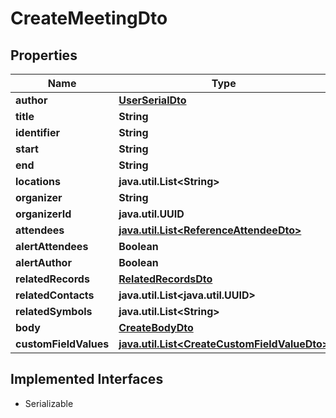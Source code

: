 

# CreateMeetingDto


## Properties

Name | Type | Description | Notes
------------ | ------------- | ------------- | -------------
**author** | [**UserSerialDto**](UserSerialDto.md) |  | 
**title** | **String** |  | 
**identifier** | **String** |  | 
**start** | **String** |  | 
**end** | **String** |  | 
**locations** | **java.util.List&lt;String&gt;** |  |  [optional]
**organizer** | **String** |  |  [optional]
**organizerId** | **java.util.UUID** |  |  [optional]
**attendees** | [**java.util.List&lt;ReferenceAttendeeDto&gt;**](ReferenceAttendeeDto.md) |  |  [optional]
**alertAttendees** | **Boolean** |  |  [optional]
**alertAuthor** | **Boolean** |  |  [optional]
**relatedRecords** | [**RelatedRecordsDto**](RelatedRecordsDto.md) |  |  [optional]
**relatedContacts** | **java.util.List&lt;java.util.UUID&gt;** |  |  [optional]
**relatedSymbols** | **java.util.List&lt;String&gt;** |  |  [optional]
**body** | [**CreateBodyDto**](CreateBodyDto.md) |  |  [optional]
**customFieldValues** | [**java.util.List&lt;CreateCustomFieldValueDto&gt;**](CreateCustomFieldValueDto.md) |  |  [optional]


## Implemented Interfaces

* Serializable


